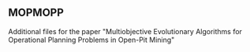 ## MOPMOPP
Additional files for the paper "Multiobjective Evolutionary Algorithms for Operational Planning Problems in Open-Pit Mining"
